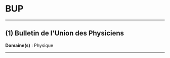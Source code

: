 # BUP

----------------------------------------

## (1) Bulletin de l'Union des Physiciens

**Domaine(s)** : Physique

-------------------------------------------